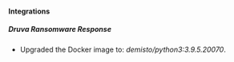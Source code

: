 #### Integrations
##### Druva Ransomware Response
- Upgraded the Docker image to: *demisto/python3:3.9.5.20070*.
